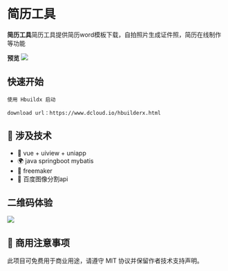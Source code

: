 # 简历工具

**简历工具**简历工具提供简历word模板下载，自拍照片生成证件照，简历在线制作等功能


**预览**
![](https://s3.bmp.ovh/imgs/2022/09/06/613dd13fb27aea8c.png)

## 快速开始
```
使用 Hbuildx 启动

download url：https://www.dcloud.io/hbuilderx.html
```

## 🎉 涉及技术
- 💪 vue + uiview + uniapp
- 🌍 java springboot mybatis
- 👏 freemaker
- 🥳 百度图像分割api


**二维码体验**
------
![](https://s3.bmp.ovh/imgs/2022/09/06/a6ad16edb6e803db.jpg)

## 📄 商用注意事项
此项目可免费用于商业用途，请遵守 MIT 协议并保留作者技术支持声明。
